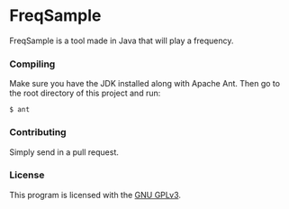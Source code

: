 FreqSample
==========

FreqSample is a tool made in Java that will play a frequency.

### Compiling
Make sure you have the JDK installed along with Apache Ant. Then go to the root directory of this project and run:
```
$ ant
```

### Contributing
Simply send in a pull request.

### License
This program is licensed with the [GNU GPLv3](/LICENSE).
